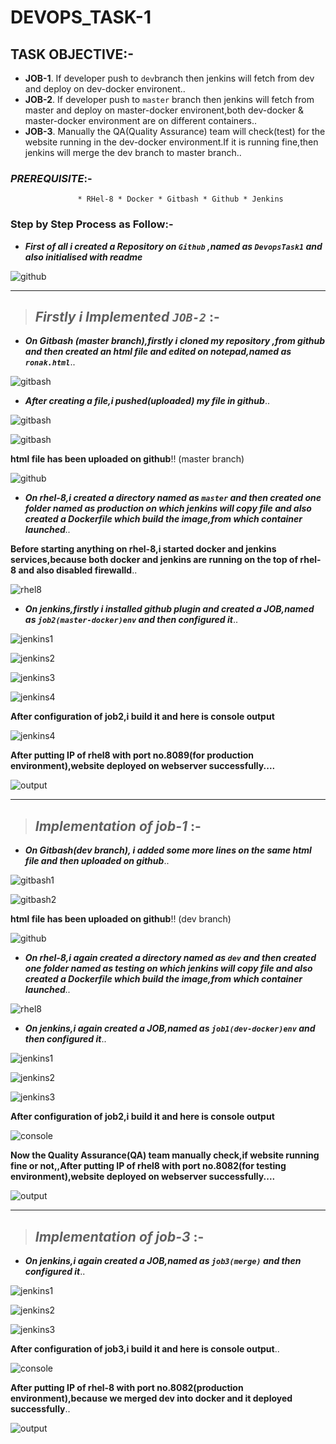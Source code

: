 # DEVOPS_TASK-1

## TASK OBJECTIVE:-

* **JOB-1**. If developer push to `dev`branch then jenkins will fetch from dev and deploy on dev-docker environent..
* **JOB-2**. If developer push to `master` branch then jenkins will fetch from master and deploy on master-docker environent,both dev-docker & master-docker                                      environment are on different containers..
* **JOB-3**. Manually the QA(Quality Assurance) team will check(test) for the website running in the dev-docker environment.If it is running fine,then jenkins will merge the dev branch to master branch..

### _PREREQUISITE_:-
                   * RHel-8 * Docker * Gitbash * Github * Jenkins 
                   

### Step by Step Process as Follow:-

* _**First of all i created a Repository on `Github` ,named as `DevopsTask1` and also initialised with readme**_ 


![github](https://user-images.githubusercontent.com/64469896/89687854-8f9e8b80-d91e-11ea-981d-1d253438b41e.png)

---

>## _Firstly i Implemented `JOB-2`_ :-


* _**On Gitbash (master branch),firstly i cloned my repository ,from github and then created an html file and edited on notepad,named as `ronak.html`**_..

![gitbash](https://user-images.githubusercontent.com/64469896/89688568-16a03380-d920-11ea-910a-7f029b9ca1e0.png)

* _**After creating a file,i pushed(uploaded) my file in github**_..

![gitbash](https://user-images.githubusercontent.com/64469896/89690140-72b88700-d923-11ea-87c0-4638c420d907.png)

![gitbash](https://user-images.githubusercontent.com/64469896/89690148-777d3b00-d923-11ea-82fb-b45eae5b43ff.png)

**html file has been uploaded on github**!! (master branch)

![github](https://user-images.githubusercontent.com/64469896/89690431-1c981380-d924-11ea-84dc-89762f415a77.png)

* _**On rhel-8,i created a directory named as `master` and then created one folder named as production on which jenkins will copy file and also created a Dockerfile which build the image,from which container launched**.._

**Before starting anything on rhel-8,i started docker and jenkins services,because both docker and jenkins are running on the top of rhel-8 and also disabled firewalld**..

![rhel8](https://user-images.githubusercontent.com/64469896/89693419-0d1cc880-d92c-11ea-8509-35fad55449c1.png
)

* _**On jenkins,firstly i installed github plugin and created a JOB,named as `job2(master-docker)env` and then configured it**_..

![jenkins1](https://user-images.githubusercontent.com/64469896/89694080-258de280-d92e-11ea-8347-849e66d8220c.png)

![jenkins2](https://user-images.githubusercontent.com/64469896/89694083-2b83c380-d92e-11ea-9306-7237b3ff94ff.png)

![jenkins3](https://user-images.githubusercontent.com/64469896/89694094-32aad180-d92e-11ea-8a0c-715237ae75b2.png)

![jenkins4](https://user-images.githubusercontent.com/64469896/89697853-c20ab180-d93b-11ea-8edd-6bbf6c1ccf9f.png)

**After configuration of job2,i build it and here is console output**

![jenkins4](https://user-images.githubusercontent.com/64469896/89697858-c6cf6580-d93b-11ea-8613-21d0b1e3b304.png)

**After putting IP of rhel8 with port no.8089(for production environment),website deployed on webserver successfully....**

![output](https://user-images.githubusercontent.com/64469896/89695081-62f36f80-d930-11ea-8abe-886251ff2f3a.png)

---

>## _Implementation of job-1_ :-


* _**On Gitbash(dev branch), i added some more lines on the same html file and then uploaded on github**_..

![gitbash1](https://user-images.githubusercontent.com/64469896/89695625-5a9c3400-d932-11ea-98aa-34d36081597f.png)

![gitbash2](https://user-images.githubusercontent.com/64469896/89695639-625bd880-d932-11ea-8acc-b3624c6ca0d0.png)

**html file has been uploaded on github**!! (dev branch)

![github](https://user-images.githubusercontent.com/64469896/89695906-5b819580-d933-11ea-999b-a63c3da0efc9.png)


* _**On rhel-8,i again created a directory named as `dev` and then created one folder named as testing on which jenkins will copy file and also created a Dockerfile which build the image,from which container launched**.._


![rhel8](https://user-images.githubusercontent.com/64469896/89696531-ebc0da00-d935-11ea-808e-24121b559f11.png)


* _**On jenkins,i again created a JOB,named as `job1(dev-docker)env` and then configured it**_..

![jenkins1]()

![jenkins2]()

![jenkins3]()


**After configuration of job2,i build it and here is console output**

![console]()

**Now the Quality Assurance(QA) team manually check,if website running fine or not,,After putting IP of rhel8 with port no.8082(for testing environment),website deployed on webserver successfully....**

![output](https://user-images.githubusercontent.com/64469896/89696845-46a70100-d937-11ea-835a-50ee9b3cd708.png)

---

>## _Implementation of job-3_ :-


* _**On jenkins,i again created a JOB,named as `job3(merge)` and then configured it**_..

![jenkins1]()

![jenkins2]()

![jenkins3]()


**After configuration of job3,i build it and here is console output**..

![console](https://user-images.githubusercontent.com/64469896/89697140-6be83f00-d938-11ea-982e-ceb6c48d2f3b.png)

**After putting IP of rhel-8 with port no.8082(production environment),because we merged dev into docker and it deployed successfully**..

![output](https://user-images.githubusercontent.com/64469896/89697288-22e4ba80-d939-11ea-9422-5d7396b87a1c.png)

